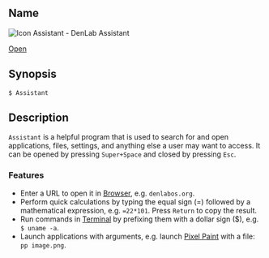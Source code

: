 ## Name

![Icon](/res/icons/16x16/app-assistant.png) Assistant - DenLab Assistant

[Open](launch:///bin/Assistant)

## Synopsis

```**sh
$ Assistant
```

## Description

`Assistant` is a helpful program that is used to search for and open applications, files, settings, and anything else a user may want to access. It can be opened by pressing `Super+Space` and closed by pressing `Esc`.

### Features

-   Enter a URL to open it in [Browser](help://man/1/Applications/Browser), e.g. `denlabos.org`.
-   Perform quick calculations by typing the equal sign (=) followed by a mathematical expression, e.g. `=22*101`. Press `Return` to copy the result.
-   Run commands in [Terminal](help://man/1/Applications/Terminal) by prefixing them with a dollar sign (\$), e.g. `$ uname -a`.
-   Launch applications with arguments, e.g. launch [Pixel Paint](help://man/1/Applications/PixelPaint) with a file: `pp image.png`.
